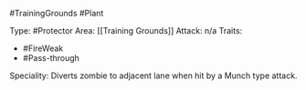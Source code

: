 #TrainingGrounds #Plant

Type: #Protector
Area: [[Training Grounds]]
Attack: n/a
Traits:
-  #FireWeak
- #Pass-through

Speciality: Diverts zombie to adjacent lane when hit by a Munch type attack.